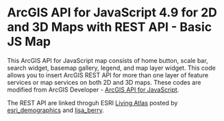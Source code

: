 # ArcGIS API for JavaScript 4.9 for 2D and 3D Maps with REST API - Basic JS Map

This ArcGIS API for JavaScript map consists of home button, scale bar, search widget, basemap gallery, legend, and map layer widget. This code allows you to insert ArcGIS REST API for more than one layer of feature services or map services on both 2D and 3D maps. These codes are modified from ArcGIS Developer - [ArcGIS API for JavaScript](https://developers.arcgis.com/javascript/latest/sample-code/index.html). 

The REST API are linked throguh ESRI [Living Atlas](https://livingatlas.arcgis.com/en/) posted by [esri_demographics](https://www.arcgis.com/home/search.html?q=owner%3Aesri_demographics&start=1&sortOrder=true&sortField=relevance#content) and [lisa_berry](https://www.arcgis.com/home/search.html?q=owner%3Alisa_berry&restrict=false&start=1&sortOrder=true&sortField=relevance). 
